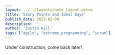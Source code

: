 ```yaml
---
layout: ../../layouts/note_layout.astro
title: 'Story Points and Ideal Days'
publish_date: 2025-02-08
description: ''
author: 'Justin Hill'
tags: ["agile", "extreme programming", "scrum"]
---
```


Under construction, come back later!

